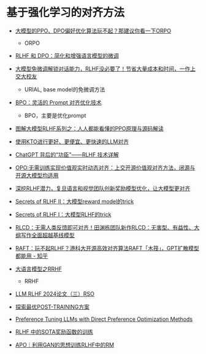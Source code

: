 

# 基于强化学习的对齐方法

- [大模型的PPO、DPO偏好优化算法玩不起？那建议你看一下ORPO](https://zhuanlan.zhihu.com/p/688583797)
  - ORPO

- [RLHF 和 DPO：简化和增强语言模型的微调](https://mp.weixin.qq.com/s/-5nzriCsoZIL3FKZxzbONw)

- [大模型免微调解锁对话能力，RLHF没必要了！节省大量成本和时间，一作上交大校友](https://zhuanlan.zhihu.com/p/670682075)
  - URIAL, base model的免微调方法

- [BPO：灵活的 Prompt 对齐优化技术](https://zhuanlan.zhihu.com/p/667767805)
  - BPO，主要是优化prompt

- [图解大模型RLHF系列之：人人都能看懂的PPO原理与源码解读](https://mp.weixin.qq.com/s/J8c7rEmkQH4lBj1pWntv9w)

- [使用KTO进行更好、更便宜、更快速的LLM对齐](https://mp.weixin.qq.com/s/vFrcW43jhraZT8ZaDBxl7A)

- [ChatGPT 背后的“功臣”——RLHF 技术详解](https://huggingface.co/blog/zh/rlhf)

- [OPO:无需训练实现价值观实时动态对齐：上交开源价值观对齐方法，闭源与开源大模型均适用](https://mp.weixin.qq.com/s/_CB0LBQVI_2NBiX63pyYSA)

- [深挖RLHF潜力，复旦语言和视觉团队创新奖励模型优化，让大模型更对齐](https://mp.weixin.qq.com/s/BSaGLikARlvM8yitYtlA3w)

- [Secrets of RLHF II：大模型reward model的trick](https://mp.weixin.qq.com/s/G69w-Y2Jb_SgtvLcjCs_3g)

- [Secrets of RLHF I：大模型RLHF的trick](https://zhuanlan.zhihu.com/p/646385336)

- [RLCD：无需人类反馈即可对齐！田渊栋团队新作RLCD：无害型、有益性、大纲写作全面超越基线模型](https://mp.weixin.qq.com/s/sQolnpmBdCufVVR8q6GG8w)

- [RAFT：玩不起RLHF？港科大开源高效对齐算法RAFT「木筏」，GPT扩散模型都能用 - 知乎](https://zhuanlan.zhihu.com/p/623069114)

- [大语言模型之RRHF](https://zhuanlan.zhihu.com/p/622198781)
  - RRHF

- [LLM RLHF 2024论文（三）RSO](https://zhuanlan.zhihu.com/p/690198669)

- [探索最优POST-TRAINING方案](https://zhuanlan.zhihu.com/p/661323551)

- [Preference Tuning LLMs with Direct Preference Optimization Methods](https://huggingface.co/blog/pref-tuning)

- [RLHF 中的SOTA奖励函数的训练](https://zhuanlan.zhihu.com/p/688636894)

- [APO｜利用GAN的思想训练RLHF中的RM](https://zhuanlan.zhihu.com/p/674776494)